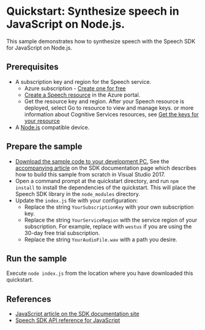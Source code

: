 # Quickstart: Synthesize speech in JavaScript on Node.js.

This sample demonstrates how to synthesize speech with the Speech SDK for JavaScript on Node.js.

## Prerequisites

* A subscription key and region for the Speech service. 
  * Azure subscription - [Create one for free](https://azure.microsoft.com/en-us/free/cognitive-services/)
  * [Create a Speech resource](https://ms.portal.azure.com/#create/Microsoft.CognitiveServicesSpeechServices) in the Azure portal.
  * Get the resource key and region. After your Speech resource is deployed, select Go to resource to view and manage keys. or  more information about Cognitive Services resources, see [Get the keys for your resource](https://docs.microsoft.com/en-us/azure/cognitive-services/cognitive-services-apis-create-account?tabs=multiservice%2Cwindows#get-the-keys-for-your-resource)
* A [Node.js](https://nodejs.org) compatible device.

## Prepare the sample

* [Download the sample code to your development PC.](/README.md#get-the-samples)
See the [accompanying article](https://docs.microsoft.com/en-us/azure/cognitive-services/speech-service/get-started-text-to-speech?tabs=terminal&pivots=programming-language-javascript) on the SDK documentation page which describes how to build this sample from scratch in Visual Studio 2017.
* Open a command prompt at the quickstart directory, and run `npm install` to install the dependencies of the quickstart.
  This will place the Speech SDK library in the `node_modules` directory.
* Update the `index.js` file with your configuration:
  * Replace the string `YourSubscriptionKey` with your own subscription key.
  * Replace the string `YourServiceRegion` with the service region of your subscription.
    For example, replace with `westus` if you are using the 30-day free trial subscription.
  * Replace the string `YourAudioFile.wav` with a path you desire.

## Run the sample

Execute `node index.js` from the location where you have downloaded this quickstart.

## References
* [JavaScript article on the SDK documentation site](https://docs.microsoft.com/en-us/azure/cognitive-services/speech-service/get-started-text-to-speech?tabs=terminal&pivots=programming-language-javascript)
* [Speech SDK API reference for JavaScript](https://aka.ms/csspeech/javascriptref)
